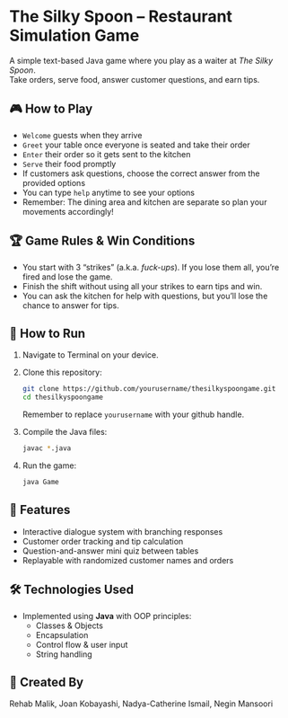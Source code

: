 # The Silky Spoon – Restaurant Simulation Game 

A simple text-based Java game where you play as a waiter at *The Silky Spoon*.  
Take orders, serve food, answer customer questions, and earn tips.

## 🎮 How to Play
- `Welcome` guests when they arrive  
- `Greet` your table once everyone is seated and take their order  
- `Enter` their order so it gets sent to the kitchen  
- `Serve` their food promptly  
- If customers ask questions, choose the correct answer from the provided options  
- You can type `help` anytime to see your options  
- Remember: The dining area and kitchen are separate so plan your movements accordingly!

## 🏆 Game Rules & Win Conditions
- You start with 3 “strikes” (a.k.a. *fuck-ups*). If you lose them all, you’re fired and lose the game.  
- Finish the shift without using all your strikes to earn tips and win.  
- You can ask the kitchen for help with questions, but you’ll lose the chance to answer for tips.  

## 🚀 How to Run
1. Navigate to Terminal on your device.
2. Clone this repository:
   ```bash
   git clone https://github.com/yourusername/thesilkyspoongame.git
   cd thesilkyspoongame
   ```

   Remember to replace `yourusername` with your github handle.
   
4. Compile the Java files:
   ```bash
   javac *.java
   ```
5. Run the game:
   ```bash
   java Game
   ```
## 🎯 Features
- Interactive dialogue system with branching responses
- Customer order tracking and tip calculation
- Question-and-answer mini quiz between tables
- Replayable with randomized customer names and orders

## 🛠️ Technologies Used
- Implemented using **Java** with OOP principles:
  - Classes & Objects
  - Encapsulation
  - Control flow & user input
  - String handling

## 👥 Created By
Rehab Malik, Joan Kobayashi, Nadya-Catherine Ismail, Negin Mansoori 
